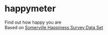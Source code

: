 # happymeter
Find out how happy you are <br>
Based on [Somerville Happiness Survey Data Set](https://archive.ics.uci.edu/ml/datasets/Somerville+Happiness+Survey#)
